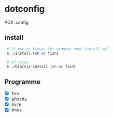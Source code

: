 # dotconfig

POX .config

## install

```bash
 # if mac or linux, for windows need install wsl
 $ ./install.(sh or fish)

 # if nixos
 $ ./bin/nix-install.(sh or fish)
```

## Programme

  - [x] fish
  - [x] ghostty
  - [x] nvim
  - [x] tmux
